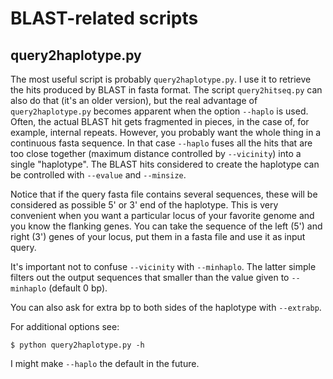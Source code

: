 # BLAST-related scripts

## query2haplotype.py

The most useful script is probably `query2haplotype.py`. I use it to retrieve the hits produced by BLAST in fasta format. The script `query2hitseq.py` can also do that (it's an older version), but the real advantage of `query2haplotype.py` becomes apparent when the option `--haplo` is used. Often, the actual BLAST hit gets fragmented in pieces, in the case of, for example, internal repeats. However, you probably want the whole thing in a continuous fasta sequence. In that case `--haplo` fuses all the hits that are too close together (maximum distance controlled by `--vicinity`) into a single "haplotype". The BLAST hits considered to create the haplotype can be controlled with `--evalue` and `--minsize`. 

Notice that if the query fasta file contains several sequences, these will be considered as possible 5' or 3' end of the haplotype. This is very convenient when you want a particular locus of your favorite genome and you know the flanking genes. You can take the sequence of the left (5') and right (3') genes of your locus, put them in a fasta file and use it as input query.

It's important not to confuse `--vicinity` with `--minhaplo`. The latter simple filters out the output sequences that smaller than the value given to `--minhaplo` (default 0 bp).

You can also ask for extra bp to both sides of the haplotype with `--extrabp`.

For additional options see:

    $ python query2haplotype.py -h


I might make `--haplo` the default in the future.


